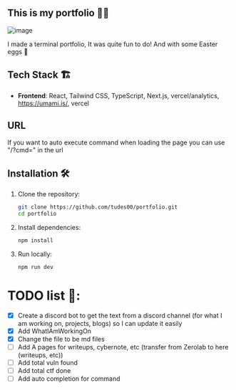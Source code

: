 ## This is my portfolio 🧑‍💻

![image](https://github.com/user-attachments/assets/f05122ba-bb8d-4d23-8f5b-713fe89f7296)

I made a terminal portfolio, It was quite fun to do! And with some Easter eggs 🥚

## Tech Stack 🏗️

- **Frontend**: React, Tailwind CSS, TypeScript, Next.js, vercel/analytics, https://umami.is/, vercel

## URL
If you want to auto execute command when loading the page you can use "/?cmd=<command here>" in the url

## Installation 🛠️

1. Clone the repository:
   ```sh
   git clone https://github.com/tudes00/portfolio.git
   cd portfolio
   ```
2. Install dependencies:

   ```sh
   npm install
   ```

3. Run locally:
   ```sh
   npm run dev
   ```

# TODO list 📇:

- [x] Create a discord bot to get the text from a discord channel (for what I am working on, projects, blogs) so I can update it easily 
- [x] Add WhatIAmWorkingOn
- [x] Change the file to be md files
- [ ] Add A pages for writeups, cybernote, etc (transfer from Zerolab to here (writeups, etc)) 
- [ ] Add total vuln found
- [ ] Add total ctf done
- [ ] Add auto completion for command